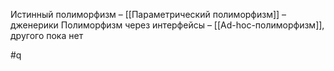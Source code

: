 Истинный полиморфизм – [[Параметрический полиморфизм]] – дженерики
Полиморфизм через интерфейсы – [[Ad-hoc-полиморфизм]], другого пока нет

#q 